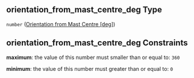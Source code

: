 ## orientation\_from\_mast\_centre\_deg Type

`number` ([Orientation from Mast Centre \[deg\]](iea43_wra_data_model-properties-measurement-location-measurement-location-properties-measurement-point-measurement-point-properties-interference-structures-interference-structures-properties-orientation-from-mast-centre-deg.md))

## orientation\_from\_mast\_centre\_deg Constraints

**maximum**: the value of this number must smaller than or equal to: `360`

**minimum**: the value of this number must greater than or equal to: `0`
